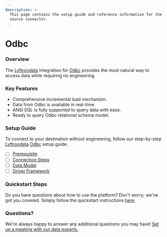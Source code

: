 ```yaml
---
description: >-
  This page contains the setup guide and reference information for the Odbc
  source connector.
---
```


# Odbc

### Overview

The [Lyftrondata](https://www.lyftrondata.com/) integration for [Odbc](None/) provides the most natural way to access data while requiring no engineering.

### Key Features

* Comprehensive incremental load mechanism.
* Data from Odbc is available in real-time.
* ANSI SQL is fully supported to query data with ease.
* Ready to query Odbc relational schema model.

### Setup Guide

To connect to your destination without engineering, follow our step-by-step [Lyftrondata](https://www.lyftrondata.com/) [Odbc](None/) setup guide.

* [ ] [Prerequisite](prerequisite.md)
* [ ] [Connection Steps](connection-steps.md)
* [ ] [Data Model](data-model/erd.md)
* [ ] [Driver Framework](driver-framework/)

### Quickstart Steps

Do you have questions about how to use the platform? Don't worry; we've got you covered. Simply follow the quickstart instructions [here](../../).

### Questions? <a href="#questions" id="questions"></a>

We're always happy to answer any additional questions you may have! [Set up a meeting with our data experts.](https://www.lyftrondata.com/book-a-meeting/)
